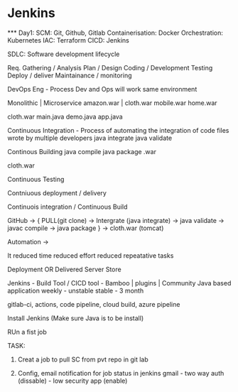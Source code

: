 # Jenkins

*** Day1:
SCM: Git, Github, Gitlab Containerisation: Docker Orchestration: Kubernetes IAC: Terraform CICD: Jenkins

SDLC: Software development lifecycle

Req. Gathering / Analysis Plan / Design Coding / Development Testing Deploy / deliver Maintainance / monitoring

DevOps Eng - Process Dev and Ops will work same environment

Monolithic | Microservice amazon.war | cloth.war mobile.war home.war

cloth.war main.java demo.java app.java

Continuous Integration - Process of automating the integration of code files wrote by multiple developers java integrate java validate

Continous Building java compile java package .war

cloth.war

Continuous Testing

Contniuous deployment / delivery

Continuois integration / Continuous Build

GitHub -> { PULL(git clone) -> Intergrate (java integrate) -> java validate -> javac compile -> java package } -> cloth.war (tomcat)

Automation ->

It reduced time reduced effort reduced repeatative tasks

Deployment OR Delivered Server Store

Jenkins - Build Tool / CICD tool - Bamboo | plugins | Community Java based application weekly - unstable stable - 3 month

gitlab-ci, actions, code pipeline, cloud build, azure pipeline

Install Jenkins (Make sure Java is to be install)

RUn a fist job

TASK:
1. Creat a job to pull SC from pvt repo in git lab

2. Config, email notification for job status in jenkins
gmail - two way auth (dissable) - low security app (enable)


